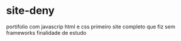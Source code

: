 # site-deny
 portifolio com javascrip html e css
 primeiro site completo que fiz sem frameworks
 finalidade de estudo
